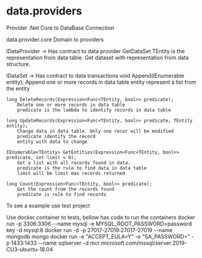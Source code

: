 # data.providers
Provider .Net Core to DataBase Connection

data.provider.core
Domain to providers

IDataProvider -> Has contract to data provider
	GetDataSet<TEntity>
		TEntity is the representation from data table.
		Get dataset with representation from data structure.

IDataSet -> Has contract to data transactions
	void Append(IEnumerable<TEntity> entity);
		Append one or more records in data table 
		entity represent a list from the entity
		
    long DeleteRecords(Expression<Func<TEntity, bool>> predicate);
		Delete one or more records in data table
		predicate is the lambda to identify records in data table
		
    long UpdateRecords(Expression<Func<TEntity, bool>> predicate, TEntity entity);
		Change data in data table. Only one recor will be modified
		predicate identify the record
		entity with data to change
		
    IEnumerable<TEntity> GetEntities(Expression<Func<TEntity, bool>> predicate, int limit = 0);
		Get a list with all records found in data.
		predicate is the rule to find data in data table
		limit will be limit max records returned
		
    long Count(Expression<Func<TEntity, bool>> predicate);
		Get the count from the records found
		predicate is role to find records
		
To see a example use test project

Use docker container to tests, bellow has code to run the containers
	docker run -p 3306:3306 --name mysql -e MYSQL_ROOT_PASSWORD=password key -d mysql:8
	docker run -d -p 27017-27019:27017-27019 --name mongodb mongo
	docker run -e "ACCEPT_EULA=Y" -e "SA_PASSWORD=<password key>" -p 1433:1433 --name sqlserver -d mcr.microsoft.com/mssql/server:2019-CU3-ubuntu-18.04